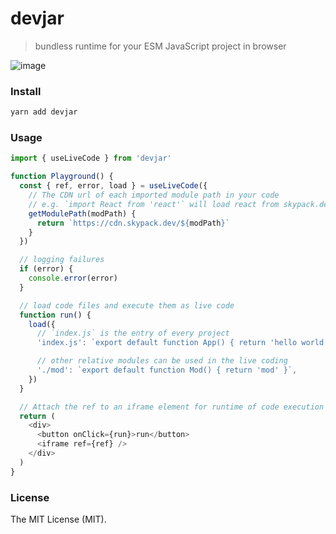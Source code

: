 # devjar
> bundless runtime for your ESM JavaScript project in browser


![image](https://repository-images.githubusercontent.com/483779830/6c7eb87d-eb13-4fa1-9a94-61a94a529ad4)

### Install

```sh
yarn add devjar
```

### Usage

```js
import { useLiveCode } from 'devjar'

function Playground() {
  const { ref, error, load } = useLiveCode({
    // The CDN url of each imported module path in your code
    // e.g. `import React from 'react'` will load react from skypack.dev/react
    getModulePath(modPath) {
      return `https://cdn.skypack.dev/${modPath}`
    }
  })

  // logging failures
  if (error) {
    console.error(error)
  }

  // load code files and execute them as live code
  function run() {
    load({
      // `index.js` is the entry of every project
      'index.js': `export default function App() { return 'hello world' }`,

      // other relative modules can be used in the live coding
      './mod': `export default function Mod() { return 'mod' }`,
    })
  }

  // Attach the ref to an iframe element for runtime of code execution
  return (
    <div>
      <button onClick={run}>run</button>
      <iframe ref={ref} />
    </div>
  )
}
```

### License

The MIT License (MIT).

